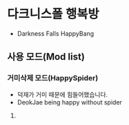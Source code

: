 # 다크니스폴 행복방
* Darkness Falls HappyBang

## 사용 모드(Mod list)

### 거미삭제 모드(HappySpider)
 * 덕재가 거미 때문에 힘들어했습니다.
 * DeokJae being happy without spider
1. 
